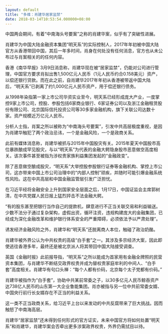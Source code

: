 ```yaml
---
layout: default
title: "多维：肖建华居家监禁"
date: 2018-03-14T10:53:54.000000+08:00
---
```


中国两会期间，有着“中南海头号要案”之称的肖建华案，似乎有了突破性进展。

肖建华为中国大陆金融资本集团“明天系”的实际控制人，2017年年初被中国大陆官方从香港带回中国，其后一年多时间，肖身在何处没有任何消息，官方也从未公布过与肖案相关的的任何内容。

香港《南华早报》3月9日消息称，肖建华现在被“居家监禁”，仍能对公司进行管理，中国官方要求肖拟出售1,500亿元人民币（1元人民币约合0.158美元）资产，以偿还银行贷款。而在此之前，自肖建华2017年年初从香港被带返中国大陆后，“明天系”已剥离了约1,000亿元人民币资产，用于偿还银行债务。

从1998年染指第一家上市公司华资实业至今，明天系已经形成庞大产业，一度掌控9家上市公司，控股、参股包括6家商业银行、6家证券公司以及浙江金融租赁股份有限公司、北京国际信托投资公司等30多家金融机构，旗下关联公司达数十家。资产规模近万亿元人民币。

分析人士指，肖案之所以被称为“中南海头号要案”，引发中共高层极度重视，是因为肖建华触犯了两个政治忌讳，一个是金融风险，一个是政商关系。

此前有媒体消息称，肖建华被抓与2015年中国股灾有关。2015年夏天中国股市高位暴跌酿成罕见股灾，与以“明天系”为代表的金融大鳄隐身股市恶意做空高度相关。该次事件甚至被指为涉权贵家族利益集团发起的“金融政变”。

除了恶意做空酿成股灾，“明天系”大举控股参股银行证券等金融机构、掌控上市公司，这亦带来中国上市公司治理中的“内部人控制”顽疾，并随时可能引爆金融系统性风险。这在中共高层和中国金融监管层引发广泛担忧。

在习近平经将金融安全上升到国家安全层面之后，1月17日，中国证监会主席郭树清，在中共党媒人民日报上猛烈抨击不法金融大鳄。

“有的股东甚至把银行当作自己的提款机，肆意进行不正当关联交易和利益输送。少数不法分子通过复杂架构，虚假出资，循环注资，违规构建庞大的金融集团，已经成为深化金融改革和维护银行体系安全的严重障碍，必须依法予以严肃处理”。

诱发经济金融风险之外，肖建华和“明天系”还脱离商人本位，触碰了政治奶酪。

肖建华被外界公认为中共权贵的高级“白手套”之一。其涉及多宗经济大案，因此即使逃往香港多年，最终还是被北京派人将其带回中国大陆接受调查。 

英国《金融时报》此前报导指，“明天系”之所以能成为首家用有金融全牌照的民营资本集团，与肖建华不断结交政界权贵并成为替权贵家庭牟利的中间人、“白手套”高度相关。肖建华有句口头禅：“每个人都有价码，北京每个太子党都有价码。”

肖建华被指作为“白手套”，协助中共某前常委之子，以30多亿元人民币鲸吞资产达738亿人民币的山东第一大企业鲁能集团。肖亦被指与另一位中共前常委女婿、中国央行前行长女婿存在不正当的利益关系。

这一类不正当政商关系，给习近平上台以来发动的中共反腐带来了巨大挑战。因而触怒了中南海高层。

肖建华“居家监禁”还未得到任何形式的官方证实，未来中国官方将如何处置“明天系”和肖建华，肖建华案会否牵出更多涉案政界权贵，外界仍需拭目以待。

